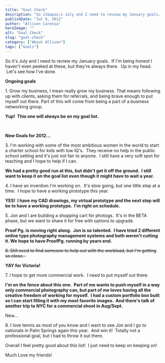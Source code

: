 ```yaml
---
title: "Goal Check"
description: "So it&apos;s July and I need to review my January goals.  If I&apos;m being honest I haven&apos;t even peeked at "
publishDate: "Jul 9, 2012"
author: "Allison Carenza"
heroImage: ""
alt: "Goal Check"
slug: "goal-check"
category: ["About Allison"]
tags: ["Goals"]
---
```


<p>So it&apos;s July and I need to review my January goals.  If I&apos;m being honest I haven&apos;t even peeked at these, but they&apos;re always there.  Up in my head.  Let&apos;s see how I&apos;ve done.</p>
<p><strong>Ongoing goals</strong></p>
<p>1. Grow my business, I mean really grow my business. That means following up with clients, asking them for referrals, and being brave enough to put myself out there. Part of this will come from being a part of a business networking group.<strong>  </strong></p>
<p><strong>Yup!  This one will always be on my goal list.</strong></p>
<p>&nbsp;</p>
<p><strong>New Goals for 2012...</strong></p>
<p>3. I&apos;m working with some of the most ambitious women in the world to start a charter school for kids with low IQ&apos;s.  They receive no help in the public school setting and it&apos;s just not fair to anyone.  I still have a very soft spot for teaching and I hope to help if I can.</p>
<p><strong>We had a pretty good run at this, but didn&apos;t get it off the ground.  I still want to keep it on the goal list even though it might have to wait a year.</strong></p>
<p>4. I have an invention I&apos;m working on.  It&apos;s slow going, but one little step at a time.  I hope to have a working prototype this year.</p>
<p><strong>YES!  I have my CAD drawings, my virtual prototype and the next step will be to have a working prototype.  I&apos;m right on schedule.</strong></p>
<p>5. Jon and I are building a shopping cart for photogs.  It&apos;s in the BETA phase, but we want to share it for free with options to upgrade.</p>
<p><strong>Proof Pg. is moving right along.  Jon is so talented.  I have tried 2 different online type photography management systems and both weren&apos;t cutting it. We hope to have ProofPg. running by years end.</strong></p>
<p><del>6. Still need to find someone to help out with the workload, but I&apos;m getting so close.  </del></p>
<p><strong>YAY for Victoria!</strong></p>
<p>7. I hope to get more commercial work.  I need to put myself out there.</p>
<p><strong>I&apos;m on the fence about this one.  Part of me wants to push myself in a way only commercial photography can, but part of me loves having all the creative freedom of working for myself.  I had a custom portfolio box built so I can start filling it with my most favorite images.  And there&apos;s talk of another trip to NYC for a commercial shoot in Aug/Sept.</strong></p>
<p>New...</p>
<p>8. I love tennis as most of you know and I want to see Jon and I go to nationals in Palm Springs again this year.  And win it!  Totally not a professional goal, but I had to throw it out there.</p>
<p>Overall I feel pretty good about this list!  I just need to keep on keeping on!</p>
<p>Much Love my friends!</p>
<p>&nbsp;</p>
<p>&nbsp;</p>
